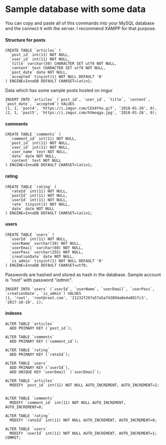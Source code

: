 # Sample database with some data

You can copy and paste all of this commands into your MySQL database and the connect it with the server. I recommend XAMPP for that purpose.

#### Structure for posts

```
CREATE TABLE `articles` (
  `post_id` int(11) NOT NULL,
  `user_id` int(11) NOT NULL,
  `title` varchar(50) CHARACTER SET utf8 NOT NULL,
  `content` text CHARACTER SET utf8 NOT NULL,
  `post_date` date NOT NULL,
  `accepted` tinyint(1) NOT NULL DEFAULT '0'
) ENGINE=InnoDB DEFAULT CHARSET=latin1;
```
Data which has some sample posts hosted on imgur

```
INSERT INTO `articles` (`post_id`, `user_id`, `title`, `content`, `post_date`, `accepted`) VALUES
(1, 1, 'post4', 'https://i.imgur.com/CEk6YVa.gif', '2018-01-28', 0),
(2, 1, 'post5', 'https://i.imgur.com/hVmoqga.jpg', '2018-01-28', 0);
```
#### comments

```
CREATE TABLE `comments` (
  `comment_id` int(11) NOT NULL,
  `post_id` int(11) NOT NULL,
  `user_id` int(11) NOT NULL,
  `user_name` text NOT NULL,
  `date` date NOT NULL,
  `content` text NOT NULL
) ENGINE=InnoDB DEFAULT CHARSET=latin1;
```

#### rating

```
CREATE TABLE `rating` (
  `rateId` int(11) NOT NULL,
  `postId` int(11) NOT NULL,
  `userId` int(11) NOT NULL,
  `rate` tinyint(2) NOT NULL,
  `date` date NOT NULL
) ENGINE=InnoDB DEFAULT CHARSET=latin1;
```
#### users

```
CREATE TABLE `users` (
  `userId` int(11) NOT NULL,
  `userName` varchar(30) NOT NULL,
  `userEmail` varchar(60) NOT NULL,
  `userPass` varchar(255) NOT NULL,
  `creationDate` date NOT NULL,
  `is_admin` tinyint(1) NOT NULL DEFAULT '0'
) ENGINE=InnoDB DEFAULT CHARSET=utf8;
```
Passwords are hashed and stored as hash in the database.
Sample account is *"root"* with password *"admin"*.

```
INSERT INTO `users` (`userId`, `userName`, `userEmail`, `userPass`, `creationDate`, `is_admin`) VALUES
(1, 'root', 'root@root.com', '21232f297a57a5a743894a0e4a801fc3', '2017-10-19', 1);
```

#### indexes

```
ALTER TABLE `articles`
  ADD PRIMARY KEY (`post_id`);

ALTER TABLE `comments`
  ADD PRIMARY KEY (`comment_id`);

ALTER TABLE `rating`
  ADD PRIMARY KEY (`rateId`);

ALTER TABLE `users`
  ADD PRIMARY KEY (`userId`),
  ADD UNIQUE KEY `userEmail` (`userEmail`);

ALTER TABLE `articles`
  MODIFY `post_id` int(11) NOT NULL AUTO_INCREMENT, AUTO_INCREMENT=2;


ALTER TABLE `comments`
  MODIFY `comment_id` int(11) NOT NULL AUTO_INCREMENT, AUTO_INCREMENT=0;

ALTER TABLE `rating`
  MODIFY `rateId` int(11) NOT NULL AUTO_INCREMENT, AUTO_INCREMENT=0;

ALTER TABLE `users`
  MODIFY `userId` int(11) NOT NULL AUTO_INCREMENT, AUTO_INCREMENT=1;
COMMIT;
```